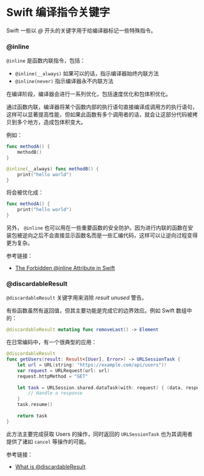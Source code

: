 # Swift 编译指令关键字

Swift 一些以 _@_ 开头的关键字用于给编译器标记一些特殊指令。

### @inline

`@inline` 是函数内联指令，包括：

- `@inline(__always)` 如果可以的话，指示编译器始终内联方法
- `@inline(never)` 指示编译器永不内联方法

在编译阶段，编译器会进行一系列优化，包括速度优化和包体积优化。

通过函数内联，编译器将某个函数内部的执行语句直接编译成调用方的执行语句，这样可以显著提高性能，但如果此函数有多个调用者的话，就会让这部分代码被拷贝到多个地方，造成包体积变大。

例如：

```swift
func methodA() {
    methodB()
}

@inline(__always) func methodB() {
    print("hello world")
}
```
将会被优化成：

```swift
func methodA() {
    print("hello world")
}
```
另外， `@inline` 也可以用在一些重要函数的安全防护。因为进行内联的函数在安装包被逆向之后不会直接显示函数名而是一些汇编代码，这样可以让逆向过程变得更为复杂。

参考链接：

- [The Forbidden @inline Attribute in Swift](https://swiftrocks.com/the-forbidden-inline-attribute-in-swift)


### @discardableResult

`@discardableResult` 关键字用来消除 _result unused_ 警告。

有些函数虽然有返回值，但其主要功能是完成它的边界效应。例如 Swift 数组中的：

```swift
@discardableResult mutating func removeLast() -> Element
```
在日常编码中，有一个很典型的应用：

```swift
@discardableResult
func getUsers(result: Result<[User], Error>) -> URLSessionTask {
    let url = URL(string: "https://example.com/api/users")!
    var request = URLRequest(url: url)
    request.httpMethod = "GET"
    
    let task = URLSession.shared.dataTask(with: request) { (data, response, error) in
        // Handle a response
    }
    task.resume()
    
    return task
}
```

此方法主要完成获取 Users 的操作，同时返回的 `URLSessionTask` 也为其调用者提供了诸如 `cancel` 等操作的可能。

参考链接：

- [What is @discardableResult](https://sarunw.com/posts/what-is-discardableresult/)